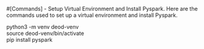 #[Commands] - Setup Virtual Environment and Install Pyspark. Here are the commands used to set up a virtual environment and install Pyspark.

python3 -m venv deod-venv \
source deod-venv/bin/activate \
pip install pyspark
